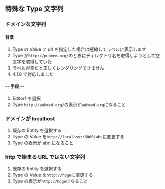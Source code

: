 ## 特殊な Type 文字列

### ドメインな文字列

#### 背景

1.  Type の Value に url を指定した場合は短縮してラベルに表示します
2.  Type が`http://pubmed.org/`のときにディレクトリ名を取得しようとして空文字を取得していた
3.  ラベルが空だと正しくレンダリングできません
4.  4.1.8 で対応しました

#### -- 手段 --

1.  Editor1 を選択
2.  Type `http://pubmed.org/`の表示が`pubmed.org`になること

### ドメインが localhost

1.  既存の Entity を選択する
2.  Type の Value を`http://localhost:8000/abc`に変更する
3.  Type の表示が abc になること

### http で始まる URL ではない文字列

1.  既存の Entity を選択する
2.  Type の Value を`http://hoge`に変更する
3.  Type の表示が`http://hoge`になること
